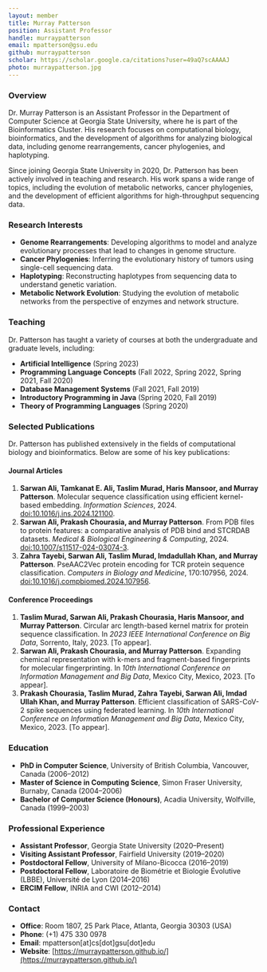```yaml
---
layout: member
title: Murray Patterson
position: Assistant Professor
handle: murraypatterson
email: mpatterson@gsu.edu
github: murraypatterson
scholar: https://scholar.google.ca/citations?user=49aQ7scAAAAJ
photo: murraypatterson.jpg
---
```


### Overview
Dr. Murray Patterson is an Assistant Professor in the Department of Computer Science at Georgia State University, where he is part of the Bioinformatics Cluster. His research focuses on computational biology, bioinformatics, and the development of algorithms for analyzing biological data, including genome rearrangements, cancer phylogenies, and haplotyping.

Since joining Georgia State University in 2020, Dr. Patterson has been actively involved in teaching and research. His work spans a wide range of topics, including the evolution of metabolic networks, cancer phylogenies, and the development of efficient algorithms for high-throughput sequencing data.

### Research Interests
- **Genome Rearrangements**: Developing algorithms to model and analyze evolutionary processes that lead to changes in genome structure.
- **Cancer Phylogenies**: Inferring the evolutionary history of tumors using single-cell sequencing data.
- **Haplotyping**: Reconstructing haplotypes from sequencing data to understand genetic variation.
- **Metabolic Network Evolution**: Studying the evolution of metabolic networks from the perspective of enzymes and network structure.

### Teaching
Dr. Patterson has taught a variety of courses at both the undergraduate and graduate levels, including:
- **Artificial Intelligence** (Spring 2023)
- **Programming Language Concepts** (Fall 2022, Spring 2022, Spring 2021, Fall 2020)
- **Database Management Systems** (Fall 2021, Fall 2019)
- **Introductory Programming in Java** (Spring 2020, Fall 2019)
- **Theory of Programming Languages** (Spring 2020)

### Selected Publications
Dr. Patterson has published extensively in the fields of computational biology and bioinformatics. Below are some of his key publications:

#### Journal Articles
1. **Sarwan Ali, Tamkanat E. Ali, Taslim Murad, Haris Mansoor, and Murray Patterson**. Molecular sequence classification using efficient kernel-based embedding. *Information Sciences*, 2024. [doi:10.1016/j.ins.2024.121100](https://doi.org/10.1016/j.ins.2024.121100).
2. **Sarwan Ali, Prakash Chourasia, and Murray Patterson**. From PDB files to protein features: a comparative analysis of PDB bind and STCRDAB datasets. *Medical & Biological Engineering & Computing*, 2024. [doi:10.1007/s11517-024-03074-3](https://doi.org/10.1007/s11517-024-03074-3).
3. **Zahra Tayebi, Sarwan Ali, Taslim Murad, Imdadullah Khan, and Murray Patterson**. PseAAC2Vec protein encoding for TCR protein sequence classification. *Computers in Biology and Medicine*, 170:107956, 2024. [doi:10.1016/j.compbiomed.2024.107956](https://doi.org/10.1016/j.compbiomed.2024.107956).

#### Conference Proceedings
1. **Taslim Murad, Sarwan Ali, Prakash Chourasia, Haris Mansoor, and Murray Patterson**. Circular arc length-based kernel matrix for protein sequence classification. In *2023 IEEE International Conference on Big Data*, Sorrento, Italy, 2023. [To appear].
2. **Sarwan Ali, Prakash Chourasia, and Murray Patterson**. Expanding chemical representation with k-mers and fragment-based fingerprints for molecular fingerprinting. In *10th International Conference on Information Management and Big Data*, Mexico City, Mexico, 2023. [To appear].
3. **Prakash Chourasia, Taslim Murad, Zahra Tayebi, Sarwan Ali, Imdad Ullah Khan, and Murray Patterson**. Efficient classification of SARS-CoV-2 spike sequences using federated learning. In *10th International Conference on Information Management and Big Data*, Mexico City, Mexico, 2023. [To appear].

### Education
- **PhD in Computer Science**, University of British Columbia, Vancouver, Canada (2006–2012)
- **Master of Science in Computing Science**, Simon Fraser University, Burnaby, Canada (2004–2006)
- **Bachelor of Computer Science (Honours)**, Acadia University, Wolfville, Canada (1999–2003)

### Professional Experience
- **Assistant Professor**, Georgia State University (2020–Present)
- **Visiting Assistant Professor**, Fairfield University (2019–2020)
- **Postdoctoral Fellow**, University of Milano-Bicocca (2016–2019)
- **Postdoctoral Fellow**, Laboratoire de Biométrie et Biologie Évolutive (LBBE), Université de Lyon (2014–2016)
- **ERCIM Fellow**, INRIA and CWI (2012–2014)

### Contact
- **Office**: Room 1807, 25 Park Place, Atlanta, Georgia 30303 (USA)
- **Phone**: (+1) 475 330 0978
- **Email**: mpatterson[at]cs[dot]gsu[dot]edu
- **Website**: [https://murraypatterson.github.io/](https://murraypatterson.github.io/)